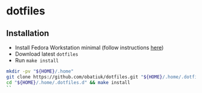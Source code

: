 # dotfiles

## Installation

* Install Fedora Workstation minimal (follow instructions [here](https://github.com/benmat/fedora-install))
* Download latest `dotfiles`
* Run `make install`

```bash
mkdir -pv "${HOME}/.home"
git clone https://github.com/obatiuk/dotfiles.git "${HOME}/.home/.dotfiles.d"
cd "${HOME}/.home/.dotfiles.d" && make install
``
